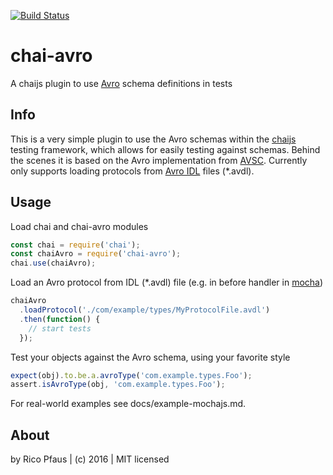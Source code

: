[![Build Status](https://travis-ci.org/ryx/chai-avro.svg?branch=master)](https://travis-ci.org/ryx/chai-avro)

# chai-avro

A chaijs plugin to use [Avro](http://avro.apache.org) schema definitions in tests

## Info
This is a very simple plugin to use the Avro schemas within the [chaijs](http://chaijs.com)
testing framework, which allows for easily testing against schemas. Behind the scenes it is based on
the Avro implementation from [AVSC](https://github.com/mtth/avsc). Currently only supports loading
protocols from [Avro IDL](http://avro.apache.org/docs/current/idl.html) files (*.avdl).

## Usage

Load chai and chai-avro modules

```javascript
const chai = require('chai');
const chaiAvro = require('chai-avro');
chai.use(chaiAvro);
```

Load an Avro protocol from IDL (*.avdl) file (e.g. in before handler in [mocha](mochajs.org))

```javascript
chaiAvro
  .loadProtocol('./com/example/types/MyProtocolFile.avdl')
  .then(function() {
    // start tests
  });
```

Test your objects against the Avro schema, using your favorite style

```javascript
expect(obj).to.be.a.avroType('com.example.types.Foo');
assert.isAvroType(obj, 'com.example.types.Foo');
```

For real-world examples see docs/example-mochajs.md.

## About

by Rico Pfaus | (c) 2016 | MIT licensed

